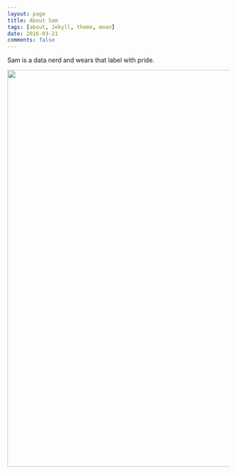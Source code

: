 ```yaml
---
layout: page
title: About Sam
tags: [about, Jekyll, theme, moon]
date: 2016-03-21
comments: false
---
```

    
Sam is a data nerd and wears that label with pride. 

<img src="http://i.imgur.com/xzvMU0X.jpg" width="900">
